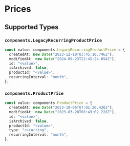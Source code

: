 # Prices


## Supported Types

### `components.LegacyRecurringProductPrice`

```typescript
const value: components.LegacyRecurringProductPrice = {
  createdAt: new Date("2023-12-10T03:45:10.746Z"),
  modifiedAt: new Date("2024-09-23T22:45:24.894Z"),
  id: "<value>",
  isArchived: false,
  productId: "<value>",
  recurringInterval: "month",
};
```

### `components.ProductPrice`

```typescript
const value: components.ProductPrice = {
  createdAt: new Date("2023-10-06T07:01:26.430Z"),
  modifiedAt: new Date("2023-03-28T08:49:02.228Z"),
  id: "<value>",
  isArchived: false,
  productId: "<value>",
  type: "recurring",
  recurringInterval: "month",
};
```

